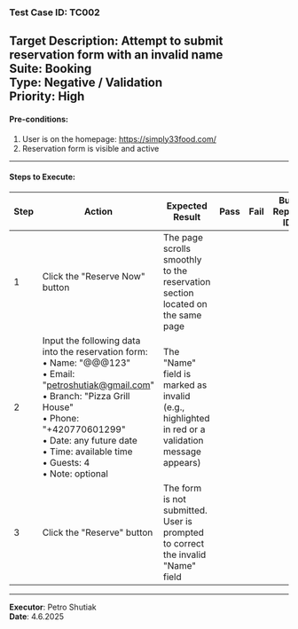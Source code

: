 ### Test Case ID: TC002  
**Target Description**: Attempt to submit reservation form with an invalid name  
**Suite**: Booking  
**Type**: Negative / Validation  
**Priority**: High  
---

#### Pre-conditions:
1. User is on the homepage: https://simply33food.com/  
2. Reservation form is visible and active  

---

#### Steps to Execute:

| Step | Action | Expected Result | Pass | Fail | Bug Report ID |
|------|--------|------------------|------|------|----------------|
| 1 | Click the "Reserve Now" button | The page scrolls smoothly to the reservation section located on the same page |      |      |                |
| 2 | Input the following data into the reservation form:<br>• Name: "@@@123"<br>• Email: "petroshutiak@gmail.com"<br>• Branch: "Pizza Grill House"<br>• Phone: "+420770601299"<br>• Date: any future date<br>• Time: available time<br>• Guests: 4<br>• Note: optional | The "Name" field is marked as invalid (e.g., highlighted in red or a validation message appears) |      |      |                |
| 3 | Click the "Reserve" button | The form is not submitted. User is prompted to correct the invalid "Name" field |      |      |                |

---

**Executor**: Petro Shutiak  
**Date**: 4.6.2025  
